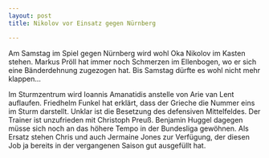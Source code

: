 ```yaml
---
layout: post
title: Nikolov vor Einsatz gegen Nürnberg

---
```


Am Samstag im Spiel gegen Nürnberg wird wohl Oka Nikolov im Kasten stehen. Markus Pröll hat immer noch Schmerzen im Ellenbogen, wo er sich eine Bänderdehnung zugezogen hat. Bis Samstag dürfte es wohl nicht mehr klappen...

Im Sturmzentrum wird Ioannis Amanatidis anstelle von Arie van Lent auflaufen. Friedhelm Funkel hat erklärt, dass der Grieche die Nummer eins im Sturm darstellt. Unklar ist die Besetzung des defensiven Mittelfeldes. Der Trainer ist unzufrieden mit Christoph Preuß. Benjamin Huggel dagegen müsse sich noch an das höhere Tempo in der Bundesliga gewöhnen. Als Ersatz stehen Chris und auch Jermaine Jones zur Verfügung, der diesen Job ja bereits in der vergangenen Saison gut ausgefüllt hat.
